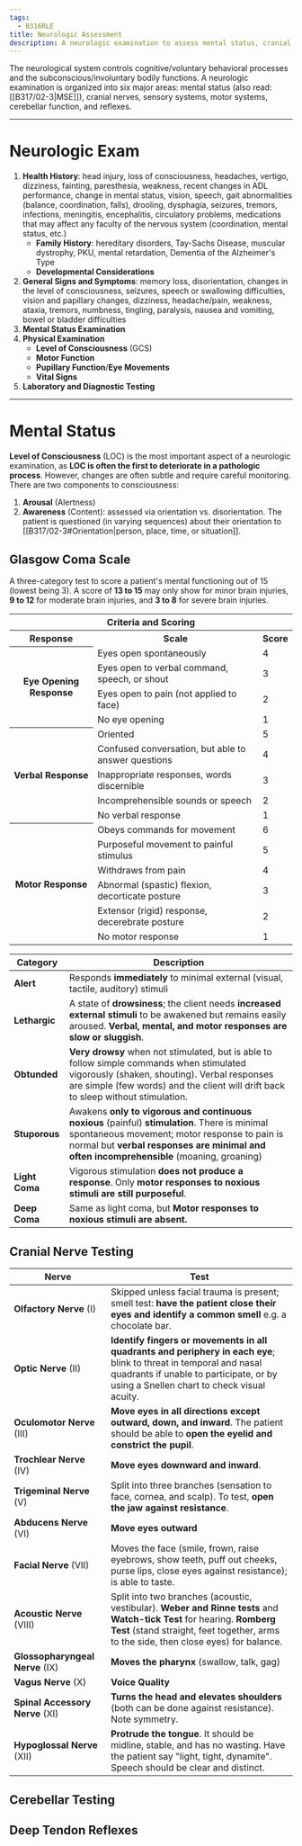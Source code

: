 ```yaml
---
tags:
  - B316RLE
title: Neurologic Assessment
description: A neurologic examination to assess mental status, cranial nerve status, the sensory system, motor system, cerebellar, and reflexes.
---
```

The neurological system controls cognitive/voluntary behavioral processes and the subconscious/involuntary bodily functions. A neurologic examination is organized into six major areas: mental status (also read: [[B317/02-3|MSE]]), cranial nerves, sensory systems, motor systems, cerebellar function, and reflexes.
___
# Neurologic Exam
1. **Health History**: head injury, loss of consciousness, headaches, vertigo, dizziness, fainting, paresthesia, weakness, recent changes in ADL performance, change in mental status, vision, speech, gait abnormalities (balance, coordination, falls), drooling, dysphagia, seizures, tremors, infections, meningitis, encephalitis, circulatory problems, medications that may affect any faculty of the nervous system (coordination, mental status, etc.)
	- **Family History**: hereditary disorders, Tay-Sachs Disease, muscular dystrophy, PKU, mental retardation, Dementia of the Alzheimer's Type
	- **Developmental Considerations**
2. **General Signs and Symptoms**: memory loss, disorientation, changes in the level of consciousness, seizures, speech or swallowing difficulties, vision and papillary changes, dizziness, headache/pain, weakness, ataxia, tremors, numbness, tingling, paralysis, nausea and vomiting, bowel or bladder difficulties
3. **Mental Status Examination**
4. **Physical Examination**
	- **Level of Consciousness** (GCS)
	- **Motor Function**
	- **Pupillary Function**/**Eye Movements**
	- **Vital Signs**
5. **Laboratory and Diagnostic Testing**
___
# Mental Status
**Level of Consciousness** (LOC) is the most important aspect of a neurologic examination, as **LOC is often the first to deteriorate in a pathologic process**. However, changes are often subtle and require careful monitoring. There are two components to consciousness:
1. **Arousal** (Alertness)
2. **Awareness** (Content): assessed via orientation vs. disorientation. The patient is questioned (in varying sequences) about their orientation to [[B317/02-3#Orientation|person, place, time, or situation]].
## Glasgow Coma Scale
A three-category test to score a patient's mental functioning out of 15 (lowest being 3). A score of **13 to 15** may only show for minor brain injuries, **9 to 12** for moderate brain injuries, and **3 to 8** for severe brain injuries.
<table>
<tr>
	<th colspan=3>Criteria and Scoring</th>
</tr>
<tr>
	<th>Response</th>
	<th>Scale</th>
	<th>Score</th>
</tr>
<tr>
	<th rowspan=4>Eye Opening Response
	<td>Eyes open spontaneously</td>
	<td>4</td>
</tr>
<tr>
	<td>Eyes open to verbal command, speech, or shout</td>
	<td>3</td>
</tr>
<tr>
	<td>Eyes open to pain (not applied to face)</td>
	<td>2</td>
</tr>
<tr>
	<td>No eye opening</td>
	<td>1</td>
</tr>
<tr>
	<th rowspan=5>Verbal Response
	<td>Oriented</td>
	<td>5</td>
</tr>
<tr>
	<td>Confused conversation, but able to answer questions</td>
	<td>4</td>
</tr>
<tr>
	<td>Inappropriate responses, words discernible</td>
	<td>3</td>
</tr>
<tr>
	<td>Incomprehensible sounds or speech</td>
	<td>2</td>
</tr>
<tr>
	<td>No verbal response</td>
	<td>1</td>
</tr>
<tr>
	<th rowspan=6>Motor Response
	<td>Obeys commands for movement</td>
	<td>6</td>
</tr>
<tr>
	<td>Purposeful movement to painful stimulus</td>
	<td>5</td>
</tr>
<tr>
	<td>Withdraws from pain</td>
	<td>4</td>
</tr>
<tr>
	<td>Abnormal (spastic) flexion, decorticate posture</td>
	<td>3</td>
</tr>
<tr>
	<td>Extensor (rigid) response, decerebrate posture</td>
	<td>2</td>
</tr>
<tr>
	<td>No motor response</td>
	<td>1</td>
</tr>
</table>

| Category | Description |
| ---- | ---- |
| **Alert** | Responds **immediately** to minimal external (visual, tactile, auditory) stimuli |
| **Lethargic** | A state of **drowsiness**; the client needs **increased external stimuli** to be awakened but remains easily aroused. **Verbal, mental, and motor responses are slow or sluggish**. |
| **Obtunded** | **Very drowsy** when not stimulated, but is able to follow simple commands when stimulated vigorously (shaken, shouting). Verbal responses are simple (few words) and the client will drift back to sleep without stimulation. |
| **Stuporous** | Awakens **only to vigorous and continuous noxious** (painful) **stimulation**. There is minimal spontaneous movement; motor response to pain is normal but **verbal responses are minimal and often incomprehensible** (moaning, groaning) |
| **Light Coma** | Vigorous stimulation **does not produce a response**. Only **motor responses to noxious stimuli are still purposeful**. |
| **Deep Coma** | Same as light coma, but **Motor responses to noxious stimuli are absent.** |
## Cranial Nerve Testing
| Nerve | Test |
| ---- | ---- |
| **Olfactory Nerve** (I) | Skipped unless facial trauma is present; smell test: **have the patient close their eyes and identify a common smell** e.g. a chocolate bar. |
| **Optic Nerve** (II) | **Identify fingers or movements in all quadrants and periphery in each eye**; blink to threat in temporal and nasal quadrants if unable to participate, or by using a Snellen chart to check visual acuity. |
| **Oculomotor Nerve** (III) | **Move eyes in all directions except outward, down, and inward**. The patient should be able to **open the eyelid and constrict the pupil**. |
| **Trochlear Nerve** (IV) | **Move eyes downward and inward**. |
| **Trigeminal Nerve** (V) | Split into three branches (sensation to face, cornea, and scalp). To test, **open the jaw against resistance**. |
| **Abducens Nerve** (VI) | **Move eyes outward** |
| **Facial Nerve** (VII) | Moves the face (smile, frown, raise eyebrows, show teeth, puff out cheeks, purse lips, close eyes against resistance); is able to taste. |
| **Acoustic Nerve** (VIII) | Split into two branches (acoustic, vestibular). **Weber and Rinne tests** and **Watch-tick Test** for hearing. **Romberg Test** (stand straight, feet together, arms to the side, then close eyes) for balance. |
| **Glossopharyngeal Nerve** (IX) | **Moves the pharynx** (swallow, talk, gag) |
| **Vagus Nerve** (X) | **Voice Quality** |
| **Spinal Accessory Nerve** (XI) | **Turns the head and elevates shoulders** (both can be done against resistance). Note symmetry.  |
| **Hypoglossal Nerve** (XII) | **Protrude the tongue**. It should be midline, stable, and has no wasting. Have the patient say "light, tight, dynamite". Speech should be clear and distinct. |
## Cerebellar Testing
## Deep Tendon Reflexes